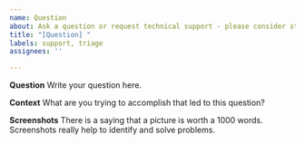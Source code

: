 ```yaml
---
name: Question
about: Ask a question or request technical support - please consider starting a discussion intead of opening an issue
title: "[Question] "
labels: support, triage
assignees: ''

---
```


**Question**
Write your question here.

**Context**
What are you trying to accomplish that led to this question?

**Screenshots**
There is a saying that a picture is worth a 1000 words. Screenshots really help to identify and solve problems.
